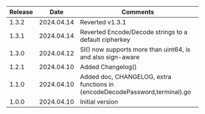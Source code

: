 | Release | Date       | Comments                                                                    |
|---------|------------|-----------------------------------------------------------------------------|
| 1.3.2   | 2024.04.14 | Reverted v1.3.1                                                             |
| 1.3.1   | 2024.04.14 | Reverted Encode/Decode strings to a default cipherkey                       |
| 1.3.0   | 2024.04.12 | SI() now supports more than uint64, is and also sign-aware                  |
| 1.2.1   | 2024.04.10 | Added Changelog()                                                           |
| 1.1.0   | 2024.04.10 | Added doc, CHANGELOG, extra functions in {encodeDecodePassword,terminal}.go |
| 1.0.0   | 2024.04.10 | Initial version                                                             |




